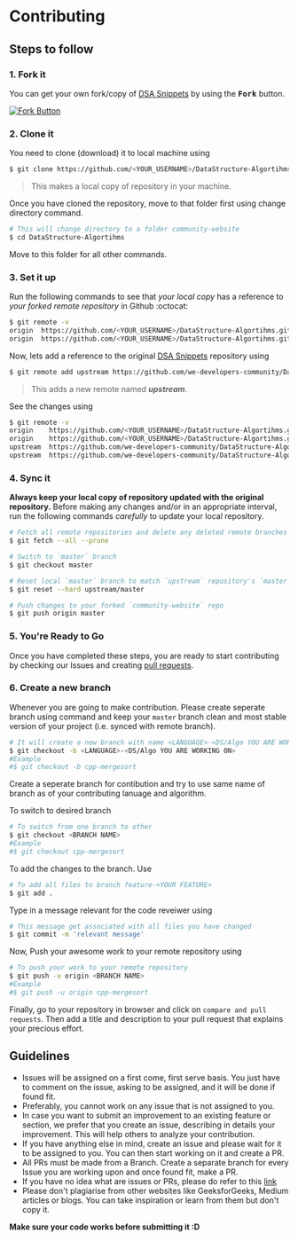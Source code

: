 # Contributing

## Steps to follow

### 1. Fork it

You can get your own fork/copy of [DSA Snippets](https://github.com/we-developers-community/DataStructure-Algortihms) by using the <kbd><b>Fork</b></kbd> button.

 [![Fork Button](https://help.github.com/assets/images/help/repository/fork_button.jpg)](https://github.com/we-developers-community/DataStructure-Algortihms)

### 2. Clone it

You need to clone (download) it to local machine using

```sh
$ git clone https://github.com/<YOUR_USERNAME>/DataStructure-Algortihms.git
```

> This makes a local copy of repository in your machine.

Once you have cloned the repository, move to that folder first using change directory command.

```sh
# This will change directory to a folder community-website
$ cd DataStructure-Algortihms
```

Move to this folder for all other commands.

### 3. Set it up

Run the following commands to see that *your local copy* has a reference to *your forked remote repository* in Github :octocat:

```sh
$ git remote -v
origin  https://github.com/<YOUR_USERNAME>/DataStructure-Algortihms.git (fetch)
origin  https://github.com/<YOUR_USERNAME>/DataStructure-Algortihms.git (push)
```

Now, lets add a reference to the original [DSA Snippets](https://github.com/we-developers-community/DataStructure-Algortihms) repository using

```sh
$ git remote add upstream https://github.com/we-developers-community/DataStructure-Algortihms.git
```

> This adds a new remote named ***upstream***.

See the changes using

```sh
$ git remote -v
origin    https://github.com/<YOUR_USERNAME>/DataStructure-Algortihms.git (fetch)
origin    https://github.com/<YOUR_USERNAME>/DataStructure-Algortihms.git (push)
upstream  https://github.com/we-developers-community/DataStructure-Algortihms.git (fetch)
upstream  https://github.com/we-developers-community/DataStructure-Algortihms.git (push)
```

### 4. Sync it

**Always keep your local copy of repository updated with the original repository.**
Before making any changes and/or in an appropriate interval, run the following commands *carefully* to update your local repository.

```sh
# Fetch all remote repositories and delete any deleted remote branches
$ git fetch --all --prune

# Switch to `master` branch
$ git checkout master

# Reset local `master` branch to match `upstream` repository's `master` branch
$ git reset --hard upstream/master

# Push changes to your forked `community-website` repo
$ git push origin master
```

### 5. You're Ready to Go

Once you have completed these steps, you are ready to start contributing by checking our Issues and creating [pull requests](https://github.com/we-developers-community/DataStructure-Algortihms/issues).

### 6. Create a new branch

Whenever you are going to make contribution. Please create seperate branch using command and keep your `master` branch clean and most stable version of your project (i.e. synced with remote branch).

```sh
# It will create a new branch with name <LANGUAGE>-<DS/Algo YOU ARE WORKING ON> and switch to that branch
$ git checkout -b <LANGUAGE>-<DS/Algo YOU ARE WORKING ON>
#Example
#$ git checkout -b cpp-mergesort
```

Create a seperate branch for contibution and try to use same name of branch as of your contributing lanuage and algorithm.

To switch to desired branch

```sh
# To switch from one branch to other
$ git checkout <BRANCH NAME>
#Example
#$ git checkout cpp-mergesort
```

To add the changes to the branch. Use

```sh
# To add all files to branch feature-<YOUR FEATURE>
$ git add .
```

Type in a message relevant for the code reveiwer using

```sh
# This message get associated with all files you have changed
$ git commit -m 'relevant message'
```

Now, Push your awesome work to your remote repository using

```sh
# To push your work to your remote repository
$ git push -u origin <BRANCH NAME>
#Example
#$ git push -u origin cpp-mergesort
```

Finally, go to your repository in browser and click on `compare and pull requests`.
Then add a title and description to your pull request that explains your precious effort.

## Guidelines

- Issues will be assigned on a first come, first serve basis. You just have to comment on the issue, asking to be assigned, and it will be done if found fit.
- Preferably, you cannot work on any issue that is not assigned to you.
- In case you want to submit an improvement to an existing feature or section, we prefer that you create an issue, describing in details your improvement. This will help others to analyze your contribution.
- If you have anything else in mind, create an issue and please wait for it to be assigned to you. You can then start working on it and create a PR.
- All PRs must be made from a Branch. Create a separate branch for every Issue you are working upon and once found fit, make a PR.
- If you have no idea what are issues or PRs, please do refer to this [link](https://docs.github.com/en/free-pro-team@latest/github/collaborating-with-issues-and-pull-requests/about-pull-requests)
- Please don't plagiarise from other websites like GeeksforGeeks, Medium articles or blogs. You can take inspiration or learn from them but don't copy it.

**Make sure your code works before submitting it :D**
